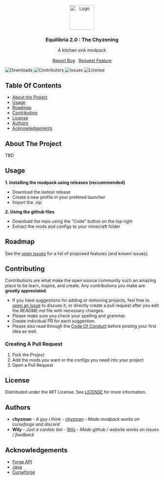 <br/>
<p align="center">
  <a href="https://github.com//WILLIAM8812/Equilibria_2.0_The_Chyzening">
    <img src="https://i.imgur.com/mkoF15A.png" alt="Logo" width="80" height="80">
  </a>

  <h3 align="center">Equilibria 2.0 : The Chyzening</h3>

  <p align="center">
    A kitchen sink modpack
    <br/>
    <br/>
    <a href="https://github.com//WILLIAM8812/Equilibria_2.0_The_Chyzening/issues">Report Bug</a>
    .
    <a href="https://github.com//WILLIAM8812/Equilibria_2.0_The_Chyzening/issues">Request Feature</a>
  </p>
</p>

![Downloads](https://img.shields.io/github/downloads//WILLIAM8812/Equilibria_2.0_The_Chyzening/total) ![Contributors](https://img.shields.io/github/contributors//WILLIAM8812/Equilibria_2.0_The_Chyzening?color=dark-green) ![Issues](https://img.shields.io/github/issues//WILLIAM8812/Equilibria_2.0_The_Chyzening) ![License](https://img.shields.io/github/license//WILLIAM8812/Equilibria_2.0_The_Chyzening) 

## Table Of Contents

* [About the Project](#about-the-project)
* [Usage](#usage)
* [Roadmap](#roadmap)
* [Contributing](#contributing)
* [License](#license)
* [Authors](#authors)
* [Acknowledgements](#acknowledgements)

## About The Project

TBD

## Usage

**1. Installing the modpack using releases (reccommended)**
  * Download the lastest release
  * Create a new profile in your prefered launcher
  * Import the .zip

**2. Using the github files**
  * Download the repo using the "Code" button on the top right
  * Extract the mods and configs to your minecraft folder

## Roadmap

See the [open issues](https://github.com//WILLIAM8812/Equilibria_2.0_The_Chyzening/issues) for a list of proposed features (and known issues).

## Contributing

Contributions are what make the open source community such an amazing place to be learn, inspire, and create. Any contributions you make are **greatly appreciated**.
* If you have suggestions for adding or removing projects, feel free to [open an issue](https://github.com//WILLIAM8812/Equilibria_2.0_The_Chyzening/issues/new) to discuss it, or directly create a pull request after you edit the *README.md* file with necessary changes.
* Please make sure you check your spelling and grammar.
* Create individual PR for each suggestion.
* Please also read through the [Code Of Conduct](https://github.com//WILLIAM8812/Equilibria_2.0_The_Chyzening/blob/main/CODE_OF_CONDUCT.md) before posting your first idea as well.

### Creating A Pull Request

1. Fork the Project
2. Add the mods you want or the configs you need into your project
3. Open a Pull Request 

## License

Distributed under the MIT License. See [LICENSE](https://github.com//WILLIAM8812/Equilibria_2.0_The_Chyzening/blob/main/LICENSE.md) for more information.

## Authors

* **chyzman** - *A guy i think* - [chyzman](https://www.curseforge.com/members/chyzman5253/followers) - *Made modpack works on curseforge and discord*
* **Wily** - *Just a cardiac boi* - [Wily](https://github.com/WILLIAM8812) - *Made github / website works on issues / feedback*

## Acknowledgements

* [Forge API](https://www.patreon.com/LexManos)
* [Java](www.java.com)
* [Curseforge](https://www.curseforge.com)
